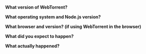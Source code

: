 <!-- DO NOT POST LINKS OR REFERENCES TO COPYRIGHTED CONTENT IN YOUR ISSUE. -->

<!-- Issue with the desktop app? Post here: https://github.com/feross/webtorrent-desktop/issues -->

**What version of WebTorrent?**

**What operating system and Node.js version?**

**What browser and version? (if using WebTorrent in the browser)**

**What did you expect to happen?**

**What actually happened?**

